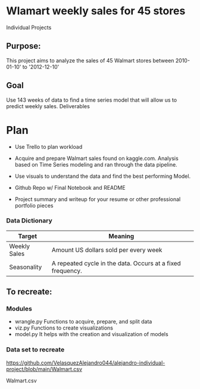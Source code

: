 # Wlamart weekly sales for 45 stores

Individual Projects

## Purpose:
This project aims to analyze the sales of 45 Walmart stores between 2010-01-10' to '2012-12-10'

## Goal

Use 143 weeks of data to find a time series model that will allow us to predict weekly sales.
Deliverables

# Plan

- Use Trello to plan workload

- Acquire and prepare Walmart sales found on kaggle.com. 
Analysis based on Time Series modeling and ran through the data pipeline.

- Use visuals to understand the data and find the best performing Model.

- Github Repo w/ Final Notebook and README
- Project summary and writeup for your resume or other professional portfolio pieces


### Data Dictionary
<table>
<thead><tr>
<th>Target</th>
<th>Meaning</th>
</tr>
</thead>                                                            
<tbody>
<tr>
<td>Weekly Sales</td>
<td>Amount US dollars sold per every week</td>
<tr>
<td>Seasonality</td>
<td>A repeated cycle in the data. Occurs at a fixed frequency.</td>
</tr>
</tbody>
</table>

## To recreate:

### Modules
- wrangle.py
Functions to acquire, prepare, and split data
- viz.py
Functions to create visualizations
- model.py
It helps with the creation and visualization of models 

### Data set to recreate 
https://github.com/VelasquezAlejandro044/alejandro-individual-project/blob/main/Walmart.csv

Walmart.csv

